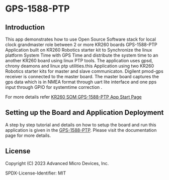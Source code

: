 # GPS-1588-PTP

## Introduction
  This app demonstrates how to use Open Source Software stack for local clock grandmaster role between 2 or more KR260 boards 
  GPS-1588-PTP Application built on KR260 Robotics starter kit to Synchronize the linux platform System Time with GPS Time and distribute the system time to an another KR260 board using linux PTP tools. The application uses gpsd, chrony deamons and linux ptp utilities.this Application using two KR260 Robotics starter kits for master and slave communicaton. Digilent pmod-gps receiver is connected to the master board. The master board captures the gps data which is in NMEA format through uart lite interface and one pps input through GPIO for systemtime correction .
 
  For more details refer [KR260 SOM GPS-1588-PTP App Start Page](https://xilinx.github.io/kria-apps-docs/kr260/build/html/docs/gps_1588_ptp/gps_1588_ptp_precision_time_mgmt.html)

## Setting up the Board and Application Deployment

  A step by step tutorial and details on how to setup the board and run this application is given in the [GPS-1588-PTP](https://xilinx.github.io/kria-apps-docs/kr260/build/html/docs/gps_1588_ptp/docs/app_deployment.html). Please visit the documentation page for more details.

## License
Copyright (C) 2023 Advanced Micro Devices, Inc.

SPDX-License-Identifier: MIT
